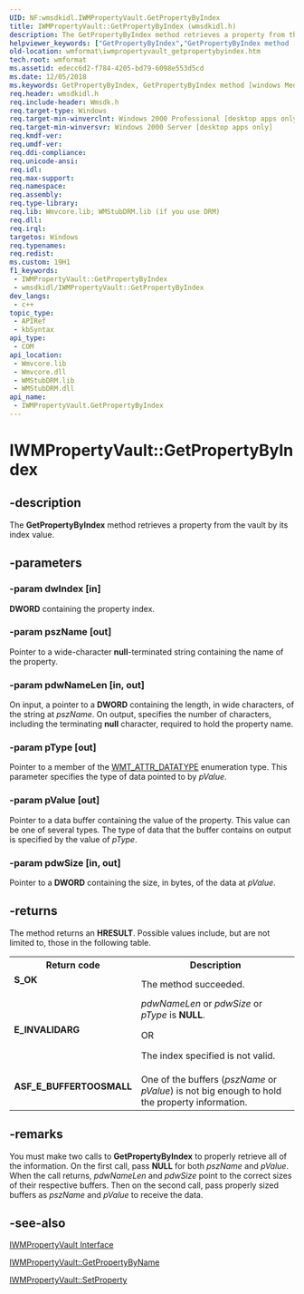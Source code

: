 ```yaml
---
UID: NF:wmsdkidl.IWMPropertyVault.GetPropertyByIndex
title: IWMPropertyVault::GetPropertyByIndex (wmsdkidl.h)
description: The GetPropertyByIndex method retrieves a property from the vault by its index value.
helpviewer_keywords: ["GetPropertyByIndex","GetPropertyByIndex method [windows Media Format]","GetPropertyByIndex method [windows Media Format]","IWMPropertyVault interface","IWMPropertyVault interface [windows Media Format]","GetPropertyByIndex method","IWMPropertyVault.GetPropertyByIndex","IWMPropertyVault::GetPropertyByIndex","IWMPropertyVaultGetPropertyByIndex","wmformat.iwmpropertyvault_getpropertybyindex","wmsdkidl/IWMPropertyVault::GetPropertyByIndex"]
old-location: wmformat\iwmpropertyvault_getpropertybyindex.htm
tech.root: wmformat
ms.assetid: edecc6d2-f784-4205-bd79-6098e553d5cd
ms.date: 12/05/2018
ms.keywords: GetPropertyByIndex, GetPropertyByIndex method [windows Media Format], GetPropertyByIndex method [windows Media Format],IWMPropertyVault interface, IWMPropertyVault interface [windows Media Format],GetPropertyByIndex method, IWMPropertyVault.GetPropertyByIndex, IWMPropertyVault::GetPropertyByIndex, IWMPropertyVaultGetPropertyByIndex, wmformat.iwmpropertyvault_getpropertybyindex, wmsdkidl/IWMPropertyVault::GetPropertyByIndex
req.header: wmsdkidl.h
req.include-header: Wmsdk.h
req.target-type: Windows
req.target-min-winverclnt: Windows 2000 Professional [desktop apps only],Windows Media Format 9 Series SDK, or later versions of the SDK
req.target-min-winversvr: Windows 2000 Server [desktop apps only]
req.kmdf-ver: 
req.umdf-ver: 
req.ddi-compliance: 
req.unicode-ansi: 
req.idl: 
req.max-support: 
req.namespace: 
req.assembly: 
req.type-library: 
req.lib: Wmvcore.lib; WMStubDRM.lib (if you use DRM)
req.dll: 
req.irql: 
targetos: Windows
req.typenames: 
req.redist: 
ms.custom: 19H1
f1_keywords:
 - IWMPropertyVault::GetPropertyByIndex
 - wmsdkidl/IWMPropertyVault::GetPropertyByIndex
dev_langs:
 - c++
topic_type:
 - APIRef
 - kbSyntax
api_type:
 - COM
api_location:
 - Wmvcore.lib
 - Wmvcore.dll
 - WMStubDRM.lib
 - WMStubDRM.dll
api_name:
 - IWMPropertyVault.GetPropertyByIndex
---
```


# IWMPropertyVault::GetPropertyByIndex


## -description

The <b>GetPropertyByIndex</b> method retrieves a property from the vault by its index value.

## -parameters

### -param dwIndex [in]

<b>DWORD</b> containing the property index.

### -param pszName [out]

Pointer to a wide-character <b>null</b>-terminated string containing the name of the property.

### -param pdwNameLen [in, out]

On input, a pointer to a <b>DWORD</b> containing the length, in wide characters, of the string at <i>pszName</i>. On output, specifies the number of characters, including the terminating <b>null</b> character, required to hold the property name.

### -param pType [out]

Pointer to a member of the <a href="https://docs.microsoft.com/windows/desktop/api/wmsdkidl/ne-wmsdkidl-wmt_attr_datatype">WMT_ATTR_DATATYPE</a> enumeration type. This parameter specifies the type of data pointed to by <i>pValue</i>.

### -param pValue [out]

Pointer to a data buffer containing the value of the property. This value can be one of several types. The type of data that the buffer contains on output is specified by the value of <i>pType</i>.

### -param pdwSize [in, out]

Pointer to a <b>DWORD</b> containing the size, in bytes, of the data at <i>pValue</i>.

## -returns

The method returns an <b>HRESULT</b>. Possible values include, but are not limited to, those in the following table.

<table>
<tr>
<th>Return code</th>
<th>Description</th>
</tr>
<tr>
<td width="40%">
<dl>
<dt><b>S_OK</b></dt>
</dl>
</td>
<td width="60%">
The method succeeded.

</td>
</tr>
<tr>
<td width="40%">
<dl>
<dt><b>E_INVALIDARG</b></dt>
</dl>
</td>
<td width="60%">
<i>pdwNameLen</i> or <i>pdwSize</i> or <i>pType</i> is <b>NULL</b>.

OR

The index specified is not valid.

</td>
</tr>
<tr>
<td width="40%">
<dl>
<dt><b>ASF_E_BUFFERTOOSMALL</b></dt>
</dl>
</td>
<td width="60%">
One of the buffers (<i>pszName</i> or <i>pValue</i>) is not big enough to hold the property information.

</td>
</tr>
</table>

## -remarks

You must make two calls to <b>GetPropertyByIndex</b> to properly retrieve all of the information. On the first call, pass <b>NULL</b> for both <i>pszName</i> and <i>pValue</i>. When the call returns, <i>pdwNameLen</i> and <i>pdwSize</i> point to the correct sizes of their respective buffers. Then on the second call, pass properly sized buffers as <i>pszName</i> and <i>pValue</i> to receive the data.

## -see-also

<a href="https://docs.microsoft.com/windows/desktop/api/wmsdkidl/nn-wmsdkidl-iwmpropertyvault">IWMPropertyVault Interface</a>



<a href="https://docs.microsoft.com/windows/desktop/api/wmsdkidl/nf-wmsdkidl-iwmpropertyvault-getpropertybyname">IWMPropertyVault::GetPropertyByName</a>



<a href="https://docs.microsoft.com/windows/desktop/api/wmsdkidl/nf-wmsdkidl-iwmpropertyvault-setproperty">IWMPropertyVault::SetProperty</a>

